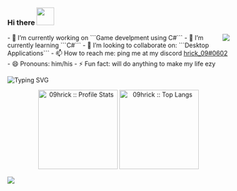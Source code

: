 ### Hi there <img width="40" src="https://media.giphy.com/media/TFZpl4btFODjSbwAKS/giphy.gif?cid=ecf05e47xdmu2xuqb16snunw1dug4cyd94cttqt7bm1m6ybk&rid=giphy.gif&ct=s" />
<!-- **09hrick/09hrick** is a ✨ _special_ ✨ repository because its `README.md` (this file) appears on your GitHub profile. -->

<!-- Here are some ideas to get you started: -->
<img align="right" src="https://media.giphy.com/media/dxODB9UE879RDqAh3o/giphy.gif?cid=ecf05e47ighpvzdwv6f01l1h8kywzqo1dqa1lvvpna7h7mxr&rid=giphy.gif&ct=s" />
- 🔭 I’m currently working on ```Game develpment using C#``` 
- 🌱 I’m currently learning ```C#```  
- 👯 I’m looking to collaborate on: ```Desktop Applications```
<!-- - 🤔 I’m looking for help with ...
- 💬 Ask me about ... -->
- 📫 How to reach me: ping me at my discord <a href="https://discordapp.com/users/hrick_09#0602">hrick_09#0602</a>
- 😄 Pronouns: him/his
- ⚡ Fun fact: will do anything to make my life ezy



![Typing SVG](https://readme-typing-svg.herokuapp.com?font=Robot-Bold&size=30&color=fff&center=true&vCenter=true&width=900&height=110&lines=Passionate+Developer;Competetive+Programmer;Freelancer;CSE+Sophomore)


<p align="center">
  <img height="180em" src="https://github-readme-stats.vercel.app/api?username=09hrick&theme=tokyonight&show_icons=true&hide_border=true&count_private=true" alt="09hrick :: Profile Stats" />
  <img height="180em" src="https://github-readme-stats.vercel.app/api/top-langs/?username=09hrick&langs_count=8&theme=tokyonight&layout=compact&hide_border=true" alt="09hrick :: Top Langs" />
</p>

![](https://activity-graph.herokuapp.com/graph?username=09hrick&theme=github)
